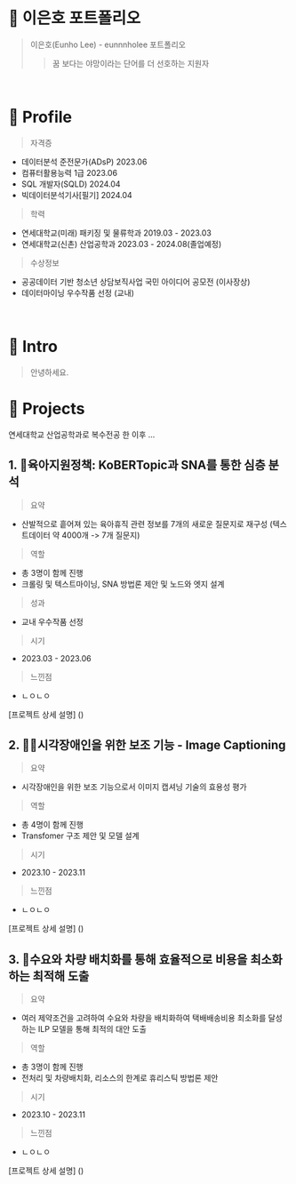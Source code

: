 # 📜 이은호 포트폴리오
> 이은호(Eunho Lee) - eunnnholee 포트폴리오
>> 꿈 보다는 야망이라는 단어를 더 선호하는 지원자
<br/>

# 🔎 Profile
> 자격증
  - 데이터분석 준전문가(ADsP)   2023.06
  - 컴퓨터활용능력 1급   2023.06
  - SQL 개발자(SQLD)   2024.04
  - 빅데이터분석기사[필기]   2024.04

> 학력
  - 연세대학교(미래) 패키징 및 물류학과  2019.03 - 2023.03
  - 연세대학교(신촌) 산업공학과 2023.03 - 2024.08(졸업예정)

> 수상정보
  - 공공데이터 기반 청소년 상담보직사업 국민 아이디어 공모전 (이사장상)
  - 데이터마이닝 우수작품 선정 (교내)
<br/>

# 👋 Intro
> 안녕하세요.

# 📝 Projects
연세대학교 산업공학과로 복수전공 한 이후 ...
<br/>

## **1. 👶육아지원정책: KoBERTopic과 SNA를 통한 심층 분석**
> 요약
- 산발적으로 흩어져 있는 육아휴직 관련 정보를 7개의 새로운 질문지로 재구성 (텍스트데이터 약 4000개 -> 7개 질문지)

> 역할
- 총 3명이 함께 진행
- 크롤링 및 텍스트마이닝, SNA 방법론 제안 및 노드와 엣지 설계

> 성과
- 교내 우수작품 선정
  
> 시기
- 2023.03 - 2023.06

> 느낀점
- ㄴㅇㄴㅇ

[프로젝트 상세 설명] ()
<br/>


## **2. 👩‍🦯시각장애인을 위한 보조 기능 - Image Captioning**
> 요약
- 시각장애인을 위한 보조 기능으로서 이미지 캡셔닝 기술의 효용성 평가

> 역할
- 총 4명이 함께 진행
- Transfomer 구조 제안 및 모델 설계
  
> 시기
- 2023.10 - 2023.11

> 느낀점
- ㄴㅇㄴㅇ

[프로젝트 상세 설명] ()
<br/>

## **3. 🚚수요와 차량 배치화를 통해 효율적으로 비용을 최소화하는 최적해 도출**
> 요약
- 여러 제약조건을 고려하여 수요와 차량을 배치화하여 택배배송비용 최소화를 달성하는 ILP 모델을 통해 최적의 대안 도출

> 역할
- 총 3명이 함께 진행
- 전처리 및 차량배치화, 리소스의 한계로 휴리스틱 방법론 제안
  
> 시기
- 2023.10 - 2023.11

> 느낀점
- ㄴㅇㄴㅇ

[프로젝트 상세 설명] ()



